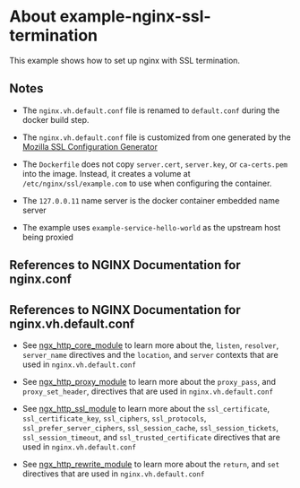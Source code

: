 # About example-nginx-ssl-termination

This example shows how to set up nginx with SSL termination.

## Notes

* The `nginx.vh.default.conf` file is renamed to `default.conf` during the docker build step.

* The `nginx.vh.default.conf` file is customized from one generated by the [Mozilla SSL Configuration Generator](https://mozilla.github.io/server-side-tls/ssl-config-generator/)

* The `Dockerfile` does not copy `server.cert`, `server.key`, or `ca-certs.pem` into the image. Instead, it creates a volume at `/etc/nginx/ssl/example.com` to use when configuring the container.

* The `127.0.0.11` name server is the docker container embedded name server

* The example uses `example-service-hello-world` as the upstream host being proxied

## References to NGINX Documentation for nginx.conf

## References to NGINX Documentation for nginx.vh.default.conf

* See [ngx_http_core_module](https://nginx.org/en/docs/http/ngx_http_core_module.html) to learn more about the, `listen`, `resolver`, `server_name` directives and the `location`, and `server` contexts that are used in `nginx.vh.default.conf`

* See [ngx_http_proxy_module](https://nginx.org/en/docs/http/ngx_http_proxy_module.html) to learn more about the `proxy_pass`, and `proxy_set_header`, directives that are used in `nginx.vh.default.conf`

* See [ngx_http_ssl_module](https://nginx.org/en/docs/http/ngx_http_ssl_module.html) to learn more about the `ssl_certificate`, `ssl_certificate_key`, `ssl_ciphers`, `ssl_protocols`, `ssl_prefer_server_ciphers`, `ssl_session_cache`, `ssl_session_tickets`, `ssl_session_timeout`, and `ssl_trusted_certificate` directives that are used in `nginx.vh.default.conf`

* See [ngx_http_rewrite_module](https://nginx.org/en/docs/http/ngx_http_rewrite_module.html) to learn more about the `return`, and `set` directives that are used in `nginx.vh.default.conf`